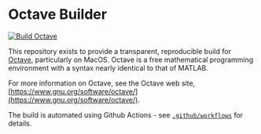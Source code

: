 # Octave Builder

[![Build Octave](https://github.com/jgoldfar/octave-builder/actions/workflows/build.yml/badge.svg)](https://github.com/jgoldfar/octave-builder/actions/workflows/build.yml)

This repository exists to provide a transparent, reproducible build for [Octave](https://www.gnu.org/software/octave/), particularly on MacOS.
Octave is a free mathematical programming environment with a syntax nearly identical to that of MATLAB.

For more information on Octave, see the Octave web site,
[https://www.gnu.org/software/octave/](https://www.gnu.org/software/octave/).

The build is automated using Github Actions - see [`.github/workflows`](./.github/workflows) for details.

